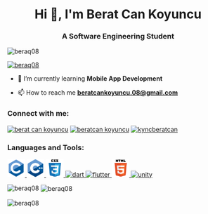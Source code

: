 <h1 align="center">Hi 👋, I'm Berat Can Koyuncu</h1>
<h3 align="center">A Software Engineering Student</h3>

<p align="left"> <img src="https://komarev.com/ghpvc/?username=beraq08&label=Profile%20views&color=0e75b6&style=flat" alt="beraq08" /> </p>

<p align="left"> <a href="https://github.com/ryo-ma/github-profile-trophy"><img src="https://github-profile-trophy.vercel.app/?username=beraq08" alt="beraq08" /></a> </p>

- 🌱 I’m currently learning **Mobile App Development**

- 📫 How to reach me **beratcankoyuncu.08@gmail.com**

<h3 align="left">Connect with me:</h3>
<p align="left">
<a href="https://linkedin.com/in/berat can koyuncu" target="blank"><img align="center" src="https://raw.githubusercontent.com/rahuldkjain/github-profile-readme-generator/master/src/images/icons/Social/linked-in-alt.svg" alt="berat can koyuncu" height="30" width="40" /></a>
<a href="https://fb.com/beratcan koyuncu" target="blank"><img align="center" src="https://raw.githubusercontent.com/rahuldkjain/github-profile-readme-generator/master/src/images/icons/Social/facebook.svg" alt="beratcan koyuncu" height="30" width="40" /></a>
<a href="https://instagram.com/kyncberatcan" target="blank"><img align="center" src="https://raw.githubusercontent.com/rahuldkjain/github-profile-readme-generator/master/src/images/icons/Social/instagram.svg" alt="kyncberatcan" height="30" width="40" /></a>
</p>

<h3 align="left">Languages and Tools:</h3>
<p align="left"> <a href="https://www.cprogramming.com/" target="_blank" rel="noreferrer"> <img src="https://raw.githubusercontent.com/devicons/devicon/master/icons/c/c-original.svg" alt="c" width="40" height="40"/> </a> <a href="https://www.w3schools.com/cpp/" target="_blank" rel="noreferrer"> <img src="https://raw.githubusercontent.com/devicons/devicon/master/icons/cplusplus/cplusplus-original.svg" alt="cplusplus" width="40" height="40"/> </a> <a href="https://www.w3schools.com/css/" target="_blank" rel="noreferrer"> <img src="https://raw.githubusercontent.com/devicons/devicon/master/icons/css3/css3-original-wordmark.svg" alt="css3" width="40" height="40"/> </a> <a href="https://dart.dev" target="_blank" rel="noreferrer"> <img src="https://www.vectorlogo.zone/logos/dartlang/dartlang-icon.svg" alt="dart" width="40" height="40"/> </a> <a href="https://flutter.dev" target="_blank" rel="noreferrer"> <img src="https://www.vectorlogo.zone/logos/flutterio/flutterio-icon.svg" alt="flutter" width="40" height="40"/> </a> <a href="https://www.w3.org/html/" target="_blank" rel="noreferrer"> <img src="https://raw.githubusercontent.com/devicons/devicon/master/icons/html5/html5-original-wordmark.svg" alt="html5" width="40" height="40"/> </a> <a href="https://unity.com/" target="_blank" rel="noreferrer"> <img src="https://www.vectorlogo.zone/logos/unity3d/unity3d-icon.svg" alt="unity" width="40" height="40"/> </a> </p>

<p><img align="left" src="https://github-readme-stats.vercel.app/api/top-langs?username=beraq08&show_icons=true&locale=en&layout=compact" alt="beraq08" /></p>

<p>&nbsp;<img align="center" src="https://github-readme-stats.vercel.app/api?username=beraq08&show_icons=true&locale=en" alt="beraq08" /></p>

<p><img align="center" src="https://github-readme-streak-stats.herokuapp.com/?user=beraq08&" alt="beraq08" /></p>
